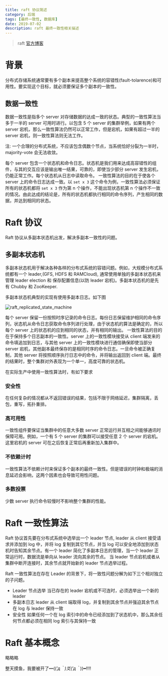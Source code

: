 ```yaml
---
title: raft 协议简述
category: 后端
tags: [最终一致性, 数据库]
date: 2019-07-02
description: raft 最终一致性相关描述
---
```


> raft [官方博客](https://raft.github.io/)

# 背景

分布式存储系统通常要有多个副本来提高整个系统的容错性(fault-tolarence)和可用性。要实现这个目标，就必须要保证多个副本的一致性。

## 数据一致性

数据一致性是指多个 server 对存储数据的达成一致的状态。典型的一致性算法当多于一半的 server 可用时进行。以包含 5 个 server 的集群举例，如果有两个 server 宕机，那么一致性算法仍然可以正常工作，但是宕机，如果有超过一半的 server 宕机，则一致性算法则无法工作。

注: 一个合理的分布式系统，不应该包含偶数个节点，当系统恰好分裂为一半时， majority-vote 会无法收敛。

每个 server 包含一个状态机和命令日志。状态机是我们用来达成高容错性的组件，与其的交互应该是输出唯一结果，可靠的，即使当少部分 server 发生宕机，仍能正常工作。每个状态机从日志中读取命令。
一致性算法的目的在于使各个 server 上的命令日志达成一致。以 `set x 3` 这个命令为例，一致性算法必须保证所有的状态机都将 `set x 3` 作为第 n 个操作，不能出现状态机第 n 个操作不一致的情况。由此达成的结论是，所有的状态机都执行相同的命令序列，产生相同的数据，并达到相同的状态。

# Raft 协议

Raft 协议从多副本状态机出发，解决多副本一致性的问题。

## 多副本状态机

多副本状态机用于解决各种各样的分布式系统的容错问题。例如，大规模分布式系统都有一个 leader,(GFS, HDFS 和 RAMCloud), 通常使用单独的多副本状态机来管理 leader election 和 保存配置信息(以防 leader 宕机)。多副本状态机的是先有 Chubby 和 ZooKeeper.

多副本状态机典型的实现有使用多副本日志。如下图

![raft_replicated_state_machine](/image/raft_replicated_state_machine.png)

每个 server 保留一份按照时序记录的命令日志。每份日志保留维护相同的命令序列，状态机从命令日志获取命令序列进行处理，由于状态机的算法是确定的，所以每个 server 上的状态机的应到相同的状态，并有相同的输出。
一致性算法的目的在于保持多个日志副本的一致性。server 上的一致性模块接受从 client 端发来的命令填追加到日志，与其他 server 上的一致性模块进行通信确保即使当部分 server 宕机，其他副本最终保存的是相同时序的命令日志。一旦命令被正确复制，其他 server 将按照顺序执行日志中的命令，并将输出返回到 client 端。最终的结果时，整个集群对外表现为一个单一，高度可靠的状态机。

在实际生产中使用一致性算法时，有如下要求

### 安全性

在任何复杂的情况都从不返回错误的结果，包括不限于网络延迟，集群隔离，丢包，重写，拓扑重排。

### 高可用性

一致性组件要保证当集群中的任意大多数 server 正常运行并互相之间能够通讯时保障可用。例如，一个有 5 个 server 的集群可以接受任意 2 个 server 的宕机。这里宕机的 server 可在之后恢复正常后再重新加入集群中。

### 不依赖计时

一致性算法不依赖计时来保证多个副本的最终一致性。但是错误的时钟和极端的消息延迟会影响，这两个因素也会导致可用性问题。

### 多数投票

少数 server 执行命令较慢时不影响整个集群的性能。

# Raft 一致性算法

Raft 协议首先要在分布式系统中选举出一个 leader 节点, leader 从 client 接受请求并添加到 log 中，并将 log 复制到其它节点，并当 log 可以安全地添加到状态机时告知其余节点。有一个 leader 简化了多副本日志的管理，当一个 leader 正常运行时，数据流是单向从 leader 流向其余的节点。
当 leader 节点宕机或者从集群中断开连接时，其余节点就开始新的 leader 节点选举过程。

Raft 一致性算法在存在 Leader 的背景下，将一致性问题分解为如下三个相对独立的子问题。

- Leader 节点选举
  当已存在的 leader 宕机或不可连时，必须选举出一个新的 leader
- 多副本日志
  leader 从 client 端取得 log，并复制到其余节点并强迫其余节点在 log 与 leader 保持一致
- 安全性
  如果任何一个在 log 索引中的命令已经添加到了状态机中，那么其余任何节点都必须在相同 log 索引与其保持一致

# Raft 基本概念

略略略

整天摸鱼，我要被开了━((*′д｀)爻(′д｀*))━!!!!
